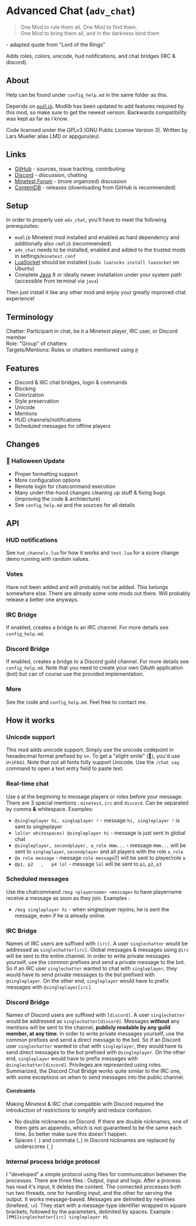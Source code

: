 # Advanced Chat (`adv_chat`)

> One Mod to rule them all, One Mod to find them,  
> One Mod to bring them all, and in the darkness bind them  

\- adapted quote from "Lord of the Rings"

Adds roles, colors, unicode, hud notifications, and chat bridges (IRC & discord).

## About

Help can be found under `config_help.md` in the same folder as this.

Depends on [`modlib`](https://github.com/appgurueu/modlib). Modlib has been updated to add features required by this mod, so make sure to get the newest version. Backwards compatibility was kept as far as I know.

Code licensed under the GPLv3 (GNU Public License Version 3). Written by Lars Mueller alias LMD or appguru(eu).

## Links

* [GitHub](https://github.com/appgurueu/voxelizer) - sources, issue tracking, contributing
* [Discord](https://discord.gg/ysP74by) - discussion, chatting
* [Minetest Forum](https://forum.minetest.net/viewtopic.php?f=9&t=22845) - (more organized) discussion
* [ContentDB](https://content.minetest.net/packages/LMD/voxelizer/) - releases (downloading from GitHub is recommended)

## Setup

In order to properly use `adv_chat`, you'll have to meet the following prerequisites:

* `modlib` Minetest mod installed and enabled as hard dependency and additionally also `cmdlib` (recommended)
* `adv_chat` needs to be installed, enabled and added to the trusted mods in settings/`minetest.conf`
* [LuaSocket](https://luarocks.org/modules/luasocket/luasocket) should be installed (`sudo luarocks install luasocket` on Ubuntu)
* Complete [Java](https://www.java.com/de/) 8 or ideally newer installation under your system path (accessible from terminal via `java`)

Then just install it like any other mod and enjoy your greatly improved chat experience!

## Terminology

Chatter: Participant in chat, be it a Minetest player, IRC user, or Discord member  
Role: "Group" of chatters  
Targets/Mentions: Roles or chatters mentioned using `@`

## Features

* Discord & IRC chat bridges, login & commands
* Blocking
* Colorization
* Style preservation
* Unicode
* Mentions
* HUD channels/notifications
* Scheduled messages for offline players

## Changes

### 🎃 Halloween Update

* Proper formatting support
* More configuration options
* Remote login for chatcommand execution
* Many under-the-hood changes cleaning up stuff & fixing bugs (improving the code & architecture)
* See `config_help.md` and the sources for all details

## API

### HUD notifications

See `hud_channels.lua` for how it works and `test.lua` for a score change demo running with random values.

### Votes

Have not been added and will probably not be added. This belongs somewhere else.
There are already some vote mods out there. Will probably release a better one anyways.

### IRC Bridge

If enabled, creates a bridge to an IRC channel. For more details see `config_help.md`.

### Discord Bridge

If enabled, creates a bridge to a Discord guild channel. For more details see `config_help.md`.
Note that you need to create your own OAuth application (bot) but can of course use the provided implementation.

### More

See the code and `config_help.md`. Feel free to contact me.

## How it works

### Unicode support

This mod adds unicode support. Simply use the unicode codepoint in hexadecimal format prefixed by `U+`. To get a "slight smile" (🙂), you'd use `U+1F642`. Note that not all fonts fully support Unicode.
Use the `/chat say` command to open a text entry field to paste text.

### Real-time chat

Use `@` at the beginning to message players or roles before your message.
There are 3 special mentions : `minetest`, `irc` and `discord`.
Can be separated by comma **&** whitespace. Examples:

* `@singleplayer hi, singleplayer !` - message `hi, singleplayer !` is sent to singleplayer
* `lol(or whitespaces) @singleplayer hi` - message is just sent in global chat
* `@singleplayer, secondplayer, a_role Hmm...` - message `Hmm...` will be sent to `singleplayer`, `secondplayer` and all players with the role `a_role`
* `@a role message` - message `role message`(!) will be sent to player/role `a`
* `@p1, p2   ,   p4 lol` - message `lol` will be sent to `p1`, `p2`, `p3`

### Scheduled messages

Use the chatcommand `/msg <playername> <message>` to have playername receive a message as soon as they join.
Examples :

* `/msg singleplayer hi` - when singleplayer rejoins, he is sent the message, even if he is already online.

### IRC Bridge

Names of IRC users are suffixed with `[irc]`. A user `singlechatter` would be addressed as `singlechatter[irc]`.
Global messages & messages using `@irc` will be sent to the entire channel.
In order to write private messages yourself, use the common prefixes and send a private message to the bot.
So if an IRC user `singlechatter` wanted to chat with `singleplayer`, they would have to send private messages to the bot prefixed with `@singleplayer`.
On the other end, `singleplayer` would have to prefix messages with `@singleplayer[irc]`.

### Discord Bridge

Names of Discord users are suffixed with `[discord]`. A user `singlechatter` would be addressed as `singlechatter[discord]`.
Messages **without** any mentions will be sent to the channel, **publicly readable by any guild member, at any time**.
In order to write private messages yourself, use the common prefixes and send a direct message to the bot.
So if an Discord user `singlechatter` wanted to chat with `singleplayer`, they would have to send direct messages to the bot prefixed with `@singleplayer`.
On the other end, `singleplayer` would have to prefix messages with `@singlechatter[discord]`.
Privileges are represented using roles.
Summarized, the Discord Chat Bridge works quite similar to the IRC one, with some exceptions on when to send messages into the public channel.

#### Constraints

Making Minetest & IRC chat compatible with Discord required the introduction of restrictions to simplify and reduce confusion.

* No double nicknames on Discord. If there are double nicknames, one of them gets an appendix, which is not guaranteed to be the same each time. So better make sure this doesn't happen.
* Spaces (` `) and commata (`,`) in Discord nicknames are replaced by underscores (`_`)

### Internal process bridge protocol

I "developed" a simple protocol using files for communication between the processes.
There are three files : Output, input and logs. After a process has read it's input, it deletes the content.
The connected processes both run two threads, one for handling input, and the other for serving the output.
It works message-based. Messages are delimited by newlines (linefeed, `\n`).
They start with a message-type identifier wrapped in square brackets, followed by the parameters, delimited by spaces.
Example : `[PMS]singlechatter[irc] singleplayer Hi`
